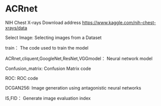 # ACRnet

NIH Chest X-rays Download address https://www.kaggle.com/nih-chest-xrays/data

Select Image:
Selecting images from a Dataset

train：
The code used to train the model

ACRnet,cliquent,GoogleNet,ResNet,VGGmodel：
Neural network model

Confusion_matrix:
Confusion Matrix code

ROC:
ROC code

DCGAN256:
Image generation using antagonistic neural networks

IS,FID：
Generate image evaluation index
